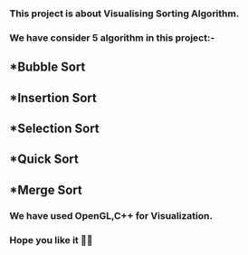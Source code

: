 ### This project is about Visualising Sorting Algorithm.
### We have consider 5 algorithm in this project:-
## *Bubble Sort
## *Insertion Sort
## *Selection Sort
## *Quick Sort
## *Merge Sort

### We have used OpenGL,C++ for Visualization.
### Hope you like it 🤗🤗
